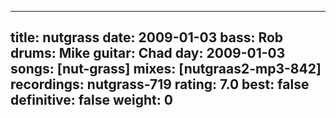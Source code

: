 
---
title: nutgrass
date: 2009-01-03
bass:	Rob
drums:	Mike
guitar:	Chad
day: 2009-01-03
songs: [nut-grass]
mixes: [nutgraas2-mp3-842]
recordings: nutgrass-719
rating: 7.0
best: false
definitive: false
weight: 0
---
